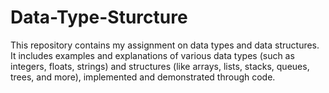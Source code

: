 # Data-Type-Sturcture
This repository contains my assignment on data types and data structures. It includes examples and explanations of various data types (such as integers, floats, strings) and structures (like arrays, lists, stacks, queues, trees, and more), implemented and demonstrated through code.
